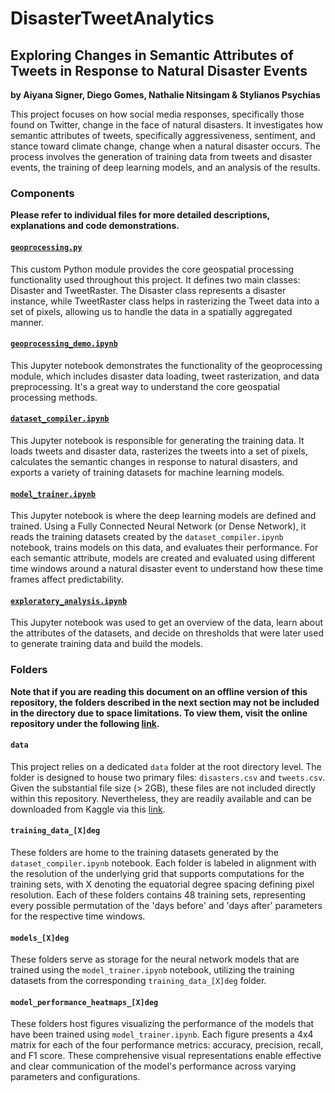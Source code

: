# DisasterTweetAnalytics
## Exploring Changes in Semantic Attributes of Tweets in Response to Natural Disaster Events

**by Aiyana Signer, Diego Gomes, Nathalie Nitsingam & Stylianos Psychias**

This project focuses on how social media responses, specifically those found on Twitter, change in the face of natural disasters. It investigates how semantic attributes of tweets, specifically aggressiveness, sentiment, and stance toward climate change, change when a natural disaster occurs. The process involves the generation of training data from tweets and disaster events, the training of deep learning models, and an analysis of the results.

### Components

**Please refer to individual files for more detailed descriptions, explanations and code demonstrations.**

#### [`geoprocessing.py`](https://github.com/dguzh/DisasterTweetAnalytics/blob/main/geoprocessing.py)
This custom Python module provides the core geospatial processing functionality used throughout this project. It defines two main classes: Disaster and TweetRaster. The Disaster class represents a disaster instance, while TweetRaster class helps in rasterizing the Tweet data into a set of pixels, allowing us to handle the data in a spatially aggregated manner.

#### [`geoprocessing_demo.ipynb`](https://github.com/dguzh/DisasterTweetAnalytics/blob/main/geoprocessing_demo.ipynb)
This Jupyter notebook demonstrates the functionality of the geoprocessing module, which includes disaster data loading, tweet rasterization, and data preprocessing. It's a great way to understand the core geospatial processing methods.

#### [`dataset_compiler.ipynb`](https://github.com/dguzh/DisasterTweetAnalytics/blob/main/dataset_compiler.ipynb)
This Jupyter notebook is responsible for generating the training data. It loads tweets and disaster data, rasterizes the tweets into a set of pixels, calculates the semantic changes in response to natural disasters, and exports a variety of training datasets for machine learning models.

#### [`model_trainer.ipynb`](https://github.com/dguzh/DisasterTweetAnalytics/blob/main/model_trainer.ipynb)
This Jupyter notebook is where the deep learning models are defined and trained. Using a Fully Connected Neural Network (or Dense Network), it reads the training datasets created by the `dataset_compiler.ipynb` notebook, trains models on this data, and evaluates their performance. For each semantic attribute, models are created and evaluated using different time windows around a natural disaster event to understand how these time frames affect predictability.

#### [`exploratory_analysis.ipynb`](https://github.com/dguzh/DisasterTweetAnalytics/blob/main/exploratory_analysis.ipynb)
This Jupyter notebook was used to get an overview of the data, learn about the attributes of the datasets, and decide on thresholds that were later used to generate training data and build the models.


### Folders

**Note that if you are reading this document on an offline version of this repository, the folders described in the next section may not be included in the directory due to space limitations. To view them, visit the online repository under the following [link](https://github.com/dguzh/DisasterTweetAnalytics).**

#### `data`
This project relies on a dedicated `data` folder at the root directory level. The folder is designed to house two primary files: `disasters.csv` and `tweets.csv`. Given the substantial file size (> 2GB), these files are not included directly within this repository. Nevertheless, they are readily available and can be downloaded from Kaggle via this [link](https://www.kaggle.com/datasets/deffro/the-climate-change-twitter-dataset?select=The+Climate+Change+Twitter+Dataset.csv).

#### `training_data_[X]deg`
These folders are home to the training datasets generated by the `dataset_compiler.ipynb` notebook. Each folder is labeled in alignment with the resolution of the underlying grid that supports computations for the training sets, with X denoting the equatorial degree spacing defining pixel resolution. Each of these folders contains 48 training sets, representing every possible permutation of the 'days before' and 'days after' parameters for the respective time windows.

#### `models_[X]deg`
These folders serve as storage for the neural network models that are trained using the `model_trainer.ipynb` notebook, utilizing the training datasets from the corresponding `training_data_[X]deg` folder.

#### `model_performance_heatmaps_[X]deg`
These folders host figures visualizing the performance of the models that have been trained using `model_trainer.ipynb`. Each figure presents a 4x4 matrix for each of the four performance metrics: accuracy, precision, recall, and F1 score. These comprehensive visual representations enable effective and clear communication of the model's performance across varying parameters and configurations.